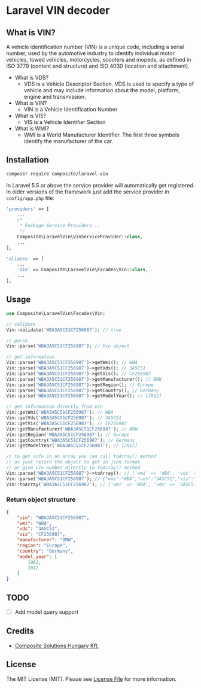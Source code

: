 # Laravel VIN decoder

## What is VIN?
A vehicle identification number (VIN) is a unique code, including a serial number, used by the automotive industry to identify individual motor vehicles, towed vehicles, motorcycles, scooters and mopeds, as defined in ISO 3779 (content and structure) and ISO 4030 (location and attachment).

- What is VDS?
    - VDS is a Vehicle Descriptor Section. VDS is used to specify a type of vehicle and may include information about the model, platform, engine and transmission.
- What is VIN?
    - VIN is a Vehicle Identification Number
- What is VIS?
    - VIS is a Vehicle Identifier Section
- What is WMI?
    - WMI is a World Manufacturer Identifier. The first three symbols identify the manufacturer of the car.

## Installation
```bash
composer require composite/laravel-vin
```

In Laravel 5.5 or above the service provider will automatically get registered. In older versions of the framework just add the service provider in `config/app.php` file:
```php
'providers' => [
    ...
    /*
     * Package Service Providers...
     */
    Composite\LaravelVin\VinServiceProvider::class,
    ...
],

'aliases' => [
    ...
    'Vin' => Composite\LaravelVin\Facades\Vin::class,
    ...
],
```

## Usage
```php
use Composite\LaravelVin\Facades\Vin;

// validate
Vin::validate('WBA3A5C51CF256987'); // true

// parse
Vin::parse('WBA3A5C51CF256987'); // Vin object

// get information
Vin::parse('WBA3A5C51CF256987')->getWmi(); // WBA
Vin::parse('WBA3A5C51CF256987')->getVds(); // 3A5C51
Vin::parse('WBA3A5C51CF256987')->getVis(); // CF256987
Vin::parse('WBA3A5C51CF256987')->getManufacturer(); // BMW
Vin::parse('WBA3A5C51CF256987')->getRegion(); // Europe
Vin::parse('WBA3A5C51CF256987')->getCountry(); // Germany
Vin::parse('WBA3A5C51CF256987')->getModelYear(); // [2012]

// get information directly from vin
Vin::getWmi('WBA3A5C51CF256987'); // WBA
Vin::getVds('WBA3A5C51CF256987'); // 3A5C51
Vin::getVis('WBA3A5C51CF256987'); // CF256987
Vin::getManufacturer('WBA3A5C51CF256987'); // BMW
Vin::getRegion('WBA3A5C51CF256987'); // Europe
Vin::getCountry('WBA3A5C51CF256987'); // Germany
Vin::getModelYear('WBA3A5C51CF256987'); // [2012]

// to get info in an array you can call toArray() method
// or just return the object to get in json format
// or give vin number directly to toArray() method
Vin::parse('WBA3A5C51CF256987')->toArray(); // ['wmi' => 'WBA', 'vds' => '3A5C51', 'vis' => 'CF256987', 'manufacturer' => 'BMW', 'region' => 'Europe', 'country' => 'Germany', 'model_year' => [2012]]
Vin::parse('WBA3A5C51CF256987'); // {"wmi":"WBA","vds":"3A5C51","vis":"CF256987","manufacturer":"BMW","region":"Europe","country":"Germany","model_year":[2012]}
Vin::toArray('WBA3A5C51CF256987'); // ['wmi' => 'WBA', 'vds' => '3A5C51', 'vis' => 'CF256987', 'manufacturer' => 'BMW', 'region' => 'Europe', 'country' => 'Germany', 'model_year' => [2012]]
```

### Return object structure
```json
{
    "vin": "WBA3A5C51CF256987",
    "wmi": "WBA",
    "vds": "3A5C51",
    "vis": "CF256987",
    "manufacturer": "BMW",
    "region": "Europe",
    "country": "Germany",
    "model_year": [
        1982,
        2012
    ]
}
```
## TODO
- [ ] Add model query support

## Credits
- [Composite Solutions Hungary Kft.](https://composite-solutions.eu)

## License
The MIT License (MIT). Please see [License File](LICENSE) for more information.
